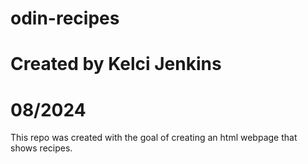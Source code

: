 # odin-recipes
# Created by Kelci Jenkins
# 08/2024

 This repo was created with the goal of creating an html webpage that shows recipes. 

